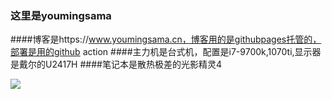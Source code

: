 ### 这里是youmingsama
####博客是https://www.youmingsama.cn，博客用的是githubpages托管的，部署是用的github action
####主力机是台式机，配置是i7-9700k,1070ti,显示器是戴尔的U2417H
####笔记本是散热极差的光影精灵4

![](https://cdn.jsdelivr.net/gh/youmingsama/PicGo/season/fangzi1.jpg)
